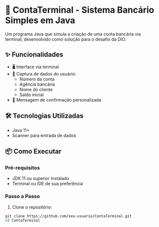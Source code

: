 # 🏦 ContaTerminal - Sistema Bancário Simples em Java

Um programa Java que simula a criação de uma conta bancária via terminal, desenvolvido como solução para o desafio da DIO.

## ✨ Funcionalidades

- 🖥️ Interface via terminal
- 📝 Captura de dados do usuário:
  - Número da conta
  - Agência bancária
  - Nome do cliente
  - Saldo inicial
- 🎉 Mensagem de confirmação personalizada

## 🛠️ Tecnologias Utilizadas

- Java 11+
- Scanner para entrada de dados

## 📦 Como Executar

### Pré-requisitos
- JDK 11 ou superior instalado
- Terminal ou IDE de sua preferência

### Passo a Passo

1. Clone o repositório:
```bash
git clone https://github.com/seu-usuario/ContaTerminal.git
cd ContaTerminal
